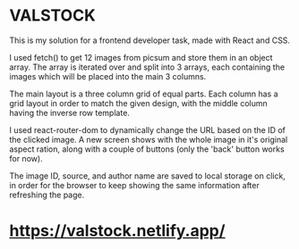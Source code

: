 # VALSTOCK

This is my solution for a frontend developer task, made with React and CSS.

I used fetch() to get 12 images from picsum and store them in an object array. The array is iterated over and split into 3 arrays, each containing the images which will be placed into the main 3 columns.

The main layout is a three column grid of equal parts. Each column has a grid layout in order to match the given design, with the middle column having the inverse row template.

I used react-router-dom to dynamically change the URL based on the ID of the clicked image. A new screen shows with the whole image in it's original aspect ration, along with a couple of buttons (only the 'back' button works for now).

The image ID, source, and author name are saved to local storage on click, in order for the browser to keep showing the same information after refreshing the page. 

# https://valstock.netlify.app/